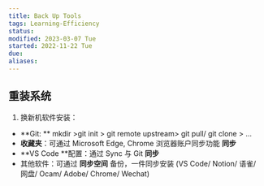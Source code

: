 ```yaml
---
title: Back Up Tools
tags: Learning-Efficiency 
status: 
modified: 2023-03-07 Tue
started: 2022-11-22 Tue
due: 
aliases: 
---
```

## 重装系统
1. 换新机软件安装：
- **Git: ** mkdir >git init > git remote upstream> git pull/ git clone > ... 
- **收藏夹**：可通过 Microsoft Edge, Chrome 浏览器账户同步功能 **同步**
- **VS Code **配置：通过 Sync 与 Git **同步**
- 其他软件：可通过 **同步空间** 备份，一件同步安装 (VS Code/ Notion/ 语雀/ 网盘/ Ocam/ Adobe/ Chrome/ Wechat)
